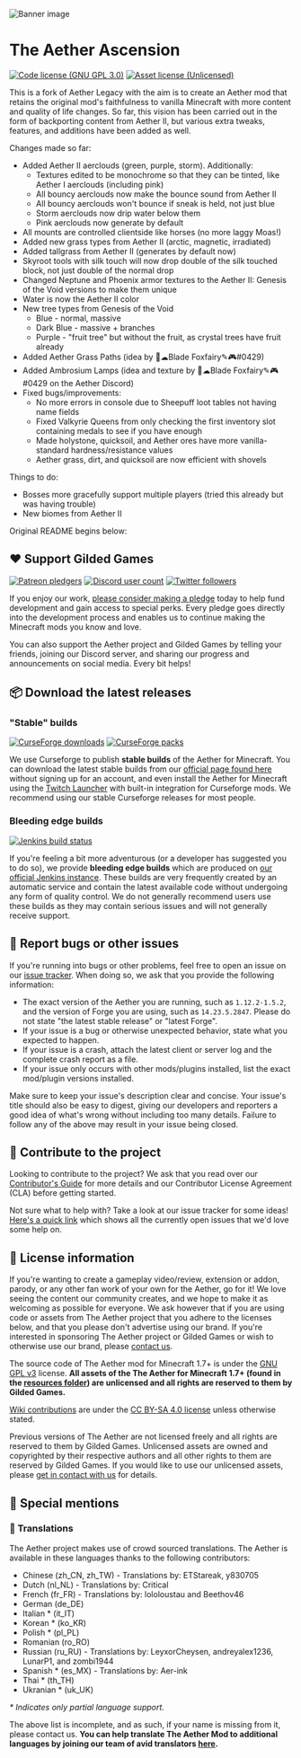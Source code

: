 ![Banner image](https://gitea.gildedgames.com/GildedGames/The-Aether/raw/branch/1.12.2/doc/banner.webp)
# The Aether Ascension
[![Code license (GNU GPL 3.0)](https://img.shields.io/badge/code%20license-GNU%20GPLv3-green.svg?style=flat-square)](https://www.gnu.org/licenses/gpl-3.0.en.html)
[![Asset license (Unlicensed)](https://img.shields.io/badge/assets%20license-All%20Rights%20Reserved-red.svg?style=flat-square)](https://creativecommons.org/licenses/by-sa/4.0/)

This is a fork of Aether Legacy with the aim is to create an Aether mod that retains the original mod's faithfulness to vanilla Minecraft with more content and quality of life changes. So far, this vision has been carried out in the form of backporting content from Aether II, but various extra tweaks, features, and additions have been added as well.    

Changes made so far:
  - Added Aether II aerclouds (green, purple, storm). Additionally:
    * Textures edited to be monochrome so that they can be tinted, like Aether I aerclouds (including pink)
    * All bouncy aerclouds now make the bounce sound from Aether II
    * All bouncy aerclouds won't bounce if sneak is held, not just blue
    * Storm aerclouds now drip water below them
    * Pink aerclouds now generate by default
  - All mounts are controlled clientside like horses (no more laggy Moas!)
  - Added new grass types from Aether II (arctic, magnetic, irradiated)
  - Added tallgrass from Aether II (generates by default now)
  - Skyroot tools with silk touch will now drop double of the silk touched block, not just double of the normal drop
  - Changed Neptune and Phoenix armor textures to the Aether II: Genesis of the Void versions to make them unique
  - Water is now the Aether II color
  - New tree types from Genesis of the Void
    * Blue - normal, massive
    * Dark Blue - massive + branches
    * Purple - "fruit tree" but without the fruit, as crystal trees have fruit already
  - Added Aether Grass Paths (idea by 💎☁Blade Foxfairy✎🎮#0429)
  - Added Ambrosium Lamps (idea and texture by 💎☁Blade Foxfairy✎🎮#0429 on the Aether Discord)
  - Fixed bugs/improvements:
    * No more errors in console due to Sheepuff loot tables not having name fields
    * Fixed Valkyrie Queens from only checking the first inventory slot containing medals to see if you have enough
    * Made holystone, quicksoil, and Aether ores have more vanilla-standard hardness/resistance values
    * Aether grass, dirt, and quicksoil are now efficient with shovels

Things to do:
  - Bosses more gracefully support multiple players (tried this already but was having trouble)
  - New biomes from Aether II

Original README begins below:

## :heart: Support Gilded Games

[![Patreon pledgers](https://img.shields.io/badge/endpoint.svg?url=https%3A%2F%2Fshieldsio-patreon.herokuapp.com%2FGildedGames&style=flat-square)](https://patreon.com/GildedGames)
[![Discord user count](https://img.shields.io/discord/118816101936267265.svg?logoColor=FFFFFF&logo=discord&color=7289DA&style=flat-square)](https://discord.gg/YgTv7Vg)
[![Twitter followers](https://img.shields.io/twitter/follow/DevAether.svg?logo=twitter&label=twitter&style=flat-square)](https://twitter.com/DevAether)

If you enjoy our work, [please consider making a pledge](https://patreon.com/GildedGames) today to help fund development and gain access to special perks. Every pledge goes directly into the development process and enables us to continue making the Minecraft mods you know and love.

You can also support the Aether project and Gilded Games by telling your friends, joining our Discord server, and sharing our progress and announcements on social media. Every bit helps!

## :package: Download the latest releases
### "Stable" builds
[![CurseForge downloads](https://cf.way2muchnoise.eu/full_255308_downloads.svg)](https://minecraft.curseforge.com/projects/the-aether-mod)
[![CurseForge packs](https://cf.way2muchnoise.eu/packs/full_255308_in_packs.svg)](https://minecraft.curseforge.com/projects/the-aether-mod)

We use Curseforge to publish **stable builds** of the Aether for Minecraft. You can download the latest stable builds from our [official page found here](https://minecraft.curseforge.com/projects/the-aether-mod) without signing up for an account, and even install the Aether for Minecraft using the [Twitch Launcher](https://www.curseforge.com/twitch-client) with built-in integration for Curseforge mods. We recommend using our stable Curseforge releases for most people.

### Bleeding edge builds
[![Jenkins build status](https://img.shields.io/jenkins/s/https/jenkins.gildedgames.com/job/The-Aether/job/1.12.2.svg?style=flat-square)](https://jenkins.gildedgames.com/blue/organizations/jenkins/The-Aether/activity)

If you're feeling a bit more adventurous (or a developer has suggested you to do so), we provide **bleeding edge builds** which are produced on [our official Jenkins instance](https://jenkins.gildedgames.com/blue/organizations/jenkins/The-Aether/activity). These builds are very frequently created by an automatic service and contain the latest available code without undergoing any form of quality control. We do not generally recommend users use these builds as they may contain serious issues and will not generally receive support.

## :bug: Report bugs or other issues
If you're running into bugs or other problems, feel free to open an issue on our [issue tracker](https://gitea.gildedgames.com/GildedGames/The-Aether/issues). When doing so, we ask that you provide the following information:

- The exact version of the Aether you are running, such as `1.12.2-1.5.2`, and the version of Forge you are using, such as `14.23.5.2847`. Please do not state "the latest stable release" or "latest Forge".
- If your issue is a bug or otherwise unexpected behavior, state what you expected to happen.
- If your issue is a crash, attach the latest client or server log and the complete crash report as a file.
- If your issue only occurs with other mods/plugins installed, list the exact mod/plugin versions installed.

Make sure to keep your issue's description clear and concise. Your issue's title should also be easy to digest, giving our developers and reporters a good idea of what's wrong without including too many details. Failure to follow any of the above may result in your issue being closed.

## :wrench: Contribute to the project
Looking to contribute to the project? We ask that you read over our [Contributor's Guide](https://gitea.gildedgames.com/GildedGames/The-Aether/src/branch/1.12.2/CONTRIBUTING.md) for more details and our Contributor License Agreement (CLA) before getting started.

Not sure what to help with? Take a look at our issue tracker for some ideas! [Here's a quick link](https://gitea.gildedgames.com/GildedGames/The-Aether/issues?label_name%5B%5D=Contributions+Welcome) which shows all the currently open issues that we'd love some help on.

## :scroll: License information
If you're wanting to create a gameplay video/review, extension or addon, parody, or any other fan work of your own for the Aether, go for it! We love seeing the content our community creates, and we hope to make it as welcoming as possible for everyone. We ask however that if you are using code or assets from The Aether project that you adhere to the licenses below, and that you please don't advertise using our brand. If you're interested in sponsoring The Aether project or Gilded Games or wish to otherwise use our brand, please [contact us](mailto:support@gildedgames.com).

The source code of The Aether mod for Minecraft 1.7+ is under the [GNU GPL v3](https://www.gnu.org/licenses/gpl-3.0.en.html) license. **All assets of the The Aether for Minecraft 1.7+ (found in the [resources folder](https://gitea.gildedgames.com/GildedGames/The-Aether/src/branch/1.12.2/src/main/resources/assets)) are unlicensed and all rights are reserved to them by Gilded Games.** 

[Wiki contributions](https://gitea.gildedgames.com/GildedGames/Aether-II/wiki) are under the [CC BY-SA 4.0 license](https://creativecommons.org/licenses/by-sa/4.0/) unless otherwise stated.

Previous versions of The Aether are not licensed freely and all rights are reserved to them by Gilded Games. Unlicensed assets are owned and copyrighted by their respective authors and all other rights to them are reserved by Gilded Games. If you would like to use
our unlicensed assets, please [get in contact with us](mailto:support@gildedgames.com) for details.

## :star2: Special mentions
### :speech_balloon: Translations
The Aether project makes use of crowd sourced translations. The Aether is available in these languages thanks to the following contributors:

- Chinese (zh_CN, zh_TW) - Translations by: ETStareak, y830705
- Dutch (nl_NL) - Translations by: Critical
- French (fr_FR) - Translations by: lololoustau and Beethov46
- German (de_DE)
- Italian * (it_IT)
- Korean * (ko_KR)
- Polish * (pl_PL)
- Romanian (ro_RO)
- Russian (ru_RU) - Translations by: LeyxorCheysen, andreyalex1236, LunarP1, and zombi1944
- Spanish * (es_MX) - Translations by: Aer-ink
- Thai * (th_TH)
- Ukranian * (uk_UK)

_\* Indicates only partial language support._

The above list is incomplete, and as such, if your name is missing from it, please contact us. **You can help translate The Aether Mod to additional languages by joining our team of avid translators [here](https://aether.oneskyapp.com/collaboration/project?id=158541).**
